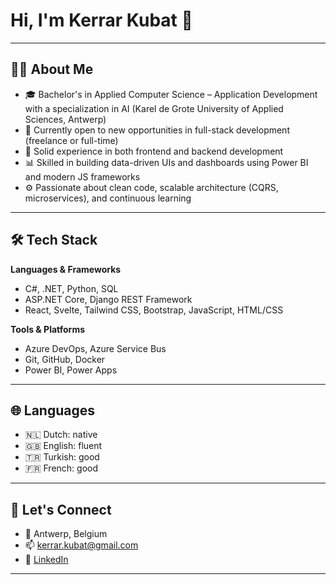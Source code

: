 # Hi, I'm Kerrar Kubat 👋

---

## 👨‍💻 About Me

- 🎓 Bachelor's in Applied Computer Science – Application Development with a specialization in AI (Karel de Grote University of Applied Sciences, Antwerp)
- 🚀 Currently open to new opportunities in full-stack development (freelance or full-time)
- 🧠 Solid experience in both frontend and backend development
- 📊 Skilled in building data-driven UIs and dashboards using Power BI and modern JS frameworks
- ⚙️ Passionate about clean code, scalable architecture (CQRS, microservices), and continuous learning

---

## 🛠️ Tech Stack

**Languages & Frameworks**
- C#, .NET, Python, SQL
- ASP.NET Core, Django REST Framework
- React, Svelte, Tailwind CSS, Bootstrap, JavaScript, HTML/CSS

**Tools & Platforms**
- Azure DevOps, Azure Service Bus
- Git, GitHub, Docker
- Power BI, Power Apps

---

## 🌐 Languages

- 🇳🇱 Dutch: native
- 🇬🇧 English: fluent
- 🇹🇷 Turkish: good
- 🇫🇷 French: good

---

## 🤝 Let's Connect

- 📍 Antwerp, Belgium
- 📫 [kerrar.kubat@gmail.com](mailto:kerrar.kubat@gmail.com)
- 🔗 [LinkedIn](https://www.linkedin.com/in/kerrar-kubat-64347a201)

---
